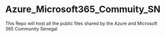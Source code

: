 # Azure_Microsoft365_Commuity_SN
This Repo will host all the public files shared by  the  Azure and Microsoft 365 Community Senegal 
